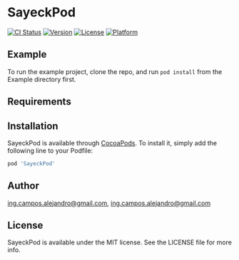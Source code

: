 # SayeckPod

[![CI Status](https://img.shields.io/travis/ing.campos.alejandro@gmail.com/SayeckPod.svg?style=flat)](https://travis-ci.org/ing.campos.alejandro@gmail.com/SayeckPod)
[![Version](https://img.shields.io/cocoapods/v/SayeckPod.svg?style=flat)](https://cocoapods.org/pods/SayeckPod)
[![License](https://img.shields.io/cocoapods/l/SayeckPod.svg?style=flat)](https://cocoapods.org/pods/SayeckPod)
[![Platform](https://img.shields.io/cocoapods/p/SayeckPod.svg?style=flat)](https://cocoapods.org/pods/SayeckPod)

## Example

To run the example project, clone the repo, and run `pod install` from the Example directory first.

## Requirements

## Installation

SayeckPod is available through [CocoaPods](https://cocoapods.org). To install
it, simply add the following line to your Podfile:

```ruby
pod 'SayeckPod'
```

## Author

ing.campos.alejandro@gmail.com, ing.campos.alejandro@gmail.com

## License

SayeckPod is available under the MIT license. See the LICENSE file for more info.
